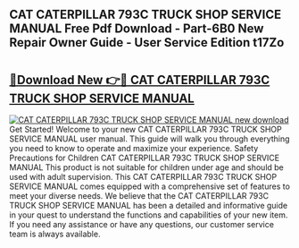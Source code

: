 ## CAT CATERPILLAR 793C TRUCK SHOP SERVICE MANUAL Free Pdf Download - Part-6B0 New Repair Owner Guide - User Service Edition t17Zo

# <h2><a href="http://bc76209.oget.top/?id=CAT+CATERPILLAR+793C+TRUCK+SHOP+SERVICE+MANUAL">🔗Download New 👉🔴 CAT CATERPILLAR 793C TRUCK SHOP SERVICE MANUAL</a></h2>

[![CAT CATERPILLAR 793C TRUCK SHOP SERVICE MANUAL new download](https://i.imgur.com/5g1atiW.png)](http://bc76209.oget.top/?id=CAT+CATERPILLAR+793C+TRUCK+SHOP+SERVICE+MANUAL)
Get Started! Welcome to your new CAT CATERPILLAR 793C TRUCK SHOP SERVICE MANUAL user manual. This guide will walk you through everything you need to know to operate and maximize your experience. Safety Precautions for Children CAT CATERPILLAR 793C TRUCK SHOP SERVICE MANUAL This product is not suitable for children under age and should be used with adult supervision. This CAT CATERPILLAR 793C TRUCK SHOP SERVICE MANUAL comes equipped with a comprehensive set of features to meet your diverse needs. We believe that the CAT CATERPILLAR 793C TRUCK SHOP SERVICE MANUAL has been a detailed and informative guide in your quest to understand the functions and capabilities of your new item. If you need any assistance or have any questions, our customer service team is always available.
